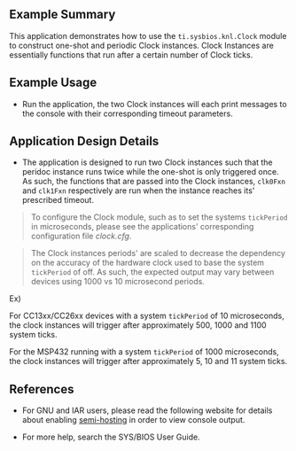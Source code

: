 ## Example Summary

This application demonstrates how to use the `ti.sysbios.knl.Clock` module to
construct one-shot and periodic Clock instances. Clock Instances are
essentially functions that run after a certain number of Clock ticks.

## Example Usage

* Run the application, the two Clock instances will each print messages to the
console with their corresponding timeout parameters.

## Application Design Details

* The application is designed to run two Clock instances such that the peridoc
instance runs twice while the one-shot is only triggered once. As such, the
functions that are passed into the Clock instances, `clk0Fxn` and `clk1Fxn`
respectively are run when the instance reaches its' prescribed timeout.

> To configure the Clock module, such as to set the systems `tickPeriod` in
microseconds, please see the applications' corresponding configuration file
*clock.cfg*.

> The Clock instances periods' are scaled to decrease the dependency on the
accuracy of the hardware clock used to base the system `tickPeriod` of off.
As such, the expected output may vary between devices using 1000 vs 10
microsecond periods.

Ex)

For CC13xx/CC26xx devices with a system `tickPeriod` of 10 microseconds,
the clock instances will trigger after approximately 500, 1000 and
1100 system ticks.

For the MSP432 running with a system `tickPeriod` of 1000 microseconds, the
clock instances will trigger after approximately 5, 10 and 11 system ticks.

## References
* For GNU and IAR users, please read the following website for details about
enabling [semi-hosting](http://processors.wiki.ti.com/index.php/TI-RTOS_Examples_SemiHosting)
in order to view console output.

* For more help, search the SYS/BIOS User Guide.
